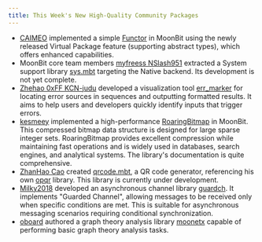 ```yaml
---
title: This Week's New High-Quality Community Packages
---
```


- [CAIMEO](https://github.com/CAIMEOX) implemented a simple [Functor](https://github.com/CAIMEOX/functor) in MoonBit using the newly released Virtual Package feature (supporting abstract types), which offers enhanced capabilities.
- MoonBit core team members [myfreess NSlash951](https://github.com/myfreess) extracted a System support library [sys.mbt](https://github.com/myfreess/sys.mbt) targeting the Native backend. Its development is not yet complete.
- [Zhehao 0xFF KCN-judu](https://github.com/KCN-judu) developed a visualization tool [err_marker](https://github.com/moonbit-community/err_marker) for locating error sources in sequences and outputting formatted results. It aims to help users and developers quickly identify inputs that trigger errors.
- [kesmeey](https://github.com/kesmeey) implemented a high-performance [RoaringBitmap](https://github.com/kesmeey/RoaringBitmap) in MoonBit. This compressed bitmap data structure is designed for large sparse integer sets. RoaringBitmap provides excellent compression while maintaining fast operations and is widely used in databases, search engines, and analytical systems. The library's documentation is quite comprehensive.
- [ZhanHao Cao](https://github.com/caozhanhao) created [qrcode.mbt](https://github.com/caozhanhao/qrcode.mbt), a QR code generator, referencing his own [opqr](https://github.com/caozhanhao/opqr) library. This library is currently under development.
- [Milky2018](https://github.com/Milky2018) developed an asynchronous channel library [guardch](https://github.com/Milky2018/guardch). It implements "Guarded Channel", allowing messages to be received only when specific conditions are met. This is suitable for asynchronous messaging scenarios requiring conditional synchronization.
- [oboard](https://github.com/oboard) authored a graph theory analysis library [moonetx](https://github.com/oboard/moonetx) capable of performing basic graph theory analysis tasks.
